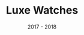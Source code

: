 ---
title: "Luxe Watches"
local_redirect: true
redirect_url: 'projects/4_luxewatches'
text_color: '#666666'
professional: true
project_type: "app"
tile_cover_uri : "/assets/images/projects/luxewatches/luxewatches_tile_cover.svg"
date: "2017 - 2018"
---